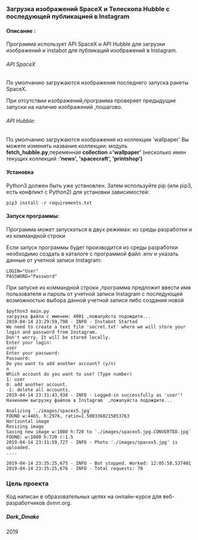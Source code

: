 ### Загрузка изображений SpaceX и Телескопа Hubble с последующей публикацией в Instagram



#### Описание :

Программа использует API SpaceX  и API Hubble для загрузки изображений и 
instabot для публикаций изображений в Instagram.

######  API SpaceX 

По умолчанию загружаются изображения последнего запуска ракеты SpaceX.

При отсутствии изображений,программа проверяет предыдущие запуски на наличие изображений ,пошагово.


   


###### API Hubble:

По умолчанию загружаются изображения из коллекции 'wallpaper'
Вы можете изменить название коллекции:
модуль <b>fetch_hubble.py</b>,переменная <b>collection ='wallpaper'</b>
(несколько имен текущих коллекций :<b>'news', 'spacecraft', 'printshop') </b>

#### Установка

Python3 должен быть уже установлен. Затем используйте pip (или pip3, есть конфликт с Python2) для установки зависимостей: 

```
pip3 install -r requirements.txt
```
#### Запуск программы:

Программа может запускаться в двух режимах: из среды разработки и из коммандной строки

Если запуск программы будет производится из среды разработки необходимо создать
в каталоге с программой файл .env и указать данные от учетной записи Instagram:

```
LOGIN="User" 
PASSWORD="Password"
```
При запуске из коммандной строки ,программа предложит ввести имя пользователя и пароль от учетной записи Instagram с последующей возможностью выбора данной учетной записи либо создания новой

```
$python3 main.py
загрузка файла с именем: 4001 ,пожалуйста подождите...
2019-04-14 23:29:59,798 - INFO - Instabot Started
We need to create a text file 'secret.txt' where we will store your login and password from Instagram.
Don't worry. It will be stored locally.
Enter your login: 
user
Enter your password: 
Password: 
Do you want to add another account? (y/n)
n
Which account do you want to use? (Type number)
1: user
0: add another account.
-1: delete all accounts.
2019-04-14 23:31:43,938 - INFO - Logged-in successfully as 'user'!
Начинаем выгрузку файлов в Instagram  ,пожалуйста подождите...

Analizing `./images/spacex5.jpg`
FOUND w:4465, h:2976, ratio=1.5003360215053763
Horizontal image
Resizing image
Saving new image w:1080 h:720 to `./images/spacex5.jpg.CONVERTED.jpg`
FOUND: w:1080 h:720 r:1.5
2019-04-14 23:31:59,727 - INFO - Photo './images/spacex5.jpg' is uploaded.
....

2019-04-14 23:35:25,675 - INFO - Bot stopped. Worked: 12:05:58.537401
2019-04-14 23:35:25,676 - INFO - Total requests: 70

```
### Цель проекта

Код написан в образовательных целях на онлайн-курсе для веб-разработчиков dvmn.org.


##### Dark_Dmake
2019